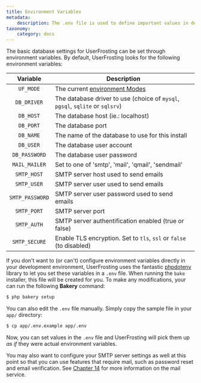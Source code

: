 ```yaml
---
title: Environment Variables
metadata:
    description: The .env file is used to define important values in development such as database credentials, which should be placed directly in environment variables during production.
taxonomy:
    category: docs
---
```


The basic database settings for UserFrosting can be set through environment variables. By default, UserFrosting looks for the following environment variables:

|    Variable     | Description                                                                    |
| :-------------: | ------------------------------------------------------------------------------ |
|    `UF_MODE`    | The current [environment Modes](/configuration/config-files#environment-modes) |
|   `DB_DRIVER`   | The database driver to use (choice of `mysql`, `pgsql`, `sqlite` or `sqlsrv`)  |
|    `DB_HOST`    | The database host (ie.: localhost)                                             |
|    `DB_PORT`    | The database port                                                              |
|    `DB_NAME`    | The name of the database to use for this install                               |
|    `DB_USER`    | The database user account                                                      |
|  `DB_PASSWORD`  | The database user password                                                     |
|  `MAIL_MAILER`  | Set to one of 'smtp', 'mail', 'qmail', 'sendmail'                              |
|   `SMTP_HOST`   | SMTP server host used to send emails                                           |
|   `SMTP_USER`   | SMTP server user used to send emails                                           |
| `SMTP_PASSWORD` | SMTP server user password used to send emails                                  |
|   `SMTP_PORT`   | SMTP server port                                                               |
|   `SMTP_AUTH`   | SMTP server authentification enabled (true or false)                           |
|  `SMTP_SECURE`  | Enable TLS encryption. Set to `tls`, `ssl` or `false` (to disabled)            |

If you don't want to (or can't) configure environment variables directly in your development environment, UserFrosting uses the fantastic [phpdotenv](https://github.com/vlucas/phpdotenv) library to let you set these variables in a `.env` file. When running the `bake` installer, this file will be created for you. To make any modifications, your can run the following **Bakery** command:

```bash
$ php bakery setup
```

You can also edit the `.env` file manually. Simply copy the sample file in your `app/` directory:

```bash
$ cp app/.env.example app/.env
```

Now, you can set values in the `.env` file and UserFrosting will pick them up _as if_ they were actual environment variables.

You may also want to configure your SMTP server settings as well at this point so that you can use features that require mail, such as password reset and email verification. See [Chapter 14](/mail) for more information on the mail service.

